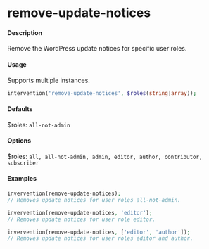 # remove-update-notices

#### Description
Remove the WordPress update notices for specific user roles.

#### Usage
Supports multiple instances.
```php
intervention('remove-update-notices', $roles(string|array));
```

#### Defaults
$roles: `all-not-admin`

#### Options
$roles: `all, all-not-admin, admin, editor, author, contributor, subscriber`

#### Examples
```php
invervention(remove-update-notices);
// Removes update notices for user roles all-not-admin.

invervention(remove-update-notices, 'editor');
// Removes update notices for user role editor.

invervention(remove-update-notices, ['editor', 'author']);
// Removes update notices for user roles editor and author.
```
